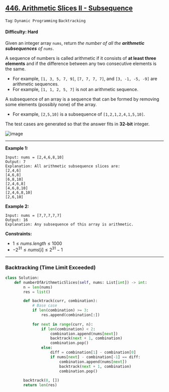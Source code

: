 ## [446. Arithmetic Slices II - Subsequence](https://leetcode.com/problems/arithmetic-slices-ii-subsequence)

```Tag```: ```Dynamic Programming``` ```Backtracking```

#### Difficulty: Hard

Given an integer array ```nums```, return _the number of all the __arithmetic subsequences__ of ```nums```_.

A sequence of numbers is called arithmetic if it consists of __at least three elements__ and if the difference between any two consecutive elements is the same.

- For example, ```[1, 3, 5, 7, 9]```, ```[7, 7, 7, 7]```, and ```[3, -1, -5, -9]``` are arithmetic sequences.
- For example, ```[1, 1, 2, 5, 7]``` is not an arithmetic sequence.

A subsequence of an array is a sequence that can be formed by removing some elements (possibly none) of the array.

- For example, ```[2,5,10]``` is a subsequence of ```[1,2,1,2,4,1,5,10]```.

The test cases are generated so that the answer fits in __32-bit__ integer.

![image](https://github.com/quananhle/Python/assets/35042430/5fa51195-59d3-45ba-83e8-d8fb3256470e)

---

__Example 1:__
```
Input: nums = [2,4,6,8,10]
Output: 7
Explanation: All arithmetic subsequence slices are:
[2,4,6]
[4,6,8]
[6,8,10]
[2,4,6,8]
[4,6,8,10]
[2,4,6,8,10]
[2,6,10]
```

__Example 2:__
```
Input: nums = [7,7,7,7,7]
Output: 16
Explanation: Any subsequence of this array is arithmetic.
```

__Constraints:__

- $1 \le nums.length \le 1000$
- $-2^{31} \le nums[i] \le 2^{31} - 1$

---

### Backtracking (Time Limit Exceeded)

```Python
class Solution:
    def numberOfArithmeticSlices(self, nums: List[int]) -> int:
        n = len(nums)
        res = list()

        def backtrack(curr, combination):
            # Base case
            if len(combination) >= 3:
                res.append(combination[:])
            
            for next in range(curr, n):
                if len(combination) < 2:
                    combination.append(nums[next])
                    backtrack(next + 1, combination)
                    combination.pop()
                else:
                    diff = combination[1] - combination[0]
                    if nums[next] - combination[-1] == diff:
                        combination.append(nums[next])
                        backtrack(next + 1, combination)
                        combination.pop()
            
        backtrack(0, [])
        return len(res)
```
